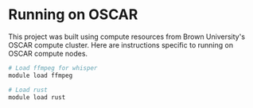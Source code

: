 # Running on OSCAR

This project was built using compute resources from Brown University's OSCAR compute cluster.
Here are instructions specific to running on OSCAR compute nodes.

```bash
# Load ffmpeg for whisper
module load ffmpeg

# Load rust
module load rust
```
